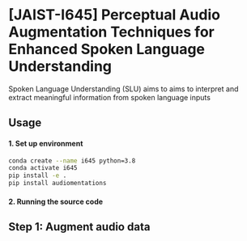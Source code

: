 # [JAIST-I645] Perceptual Audio Augmentation Techniques for Enhanced Spoken Language Understanding

Spoken Language Understanding (SLU) aims to aims to interpret and extract meaningful information from spoken language inputs


## Usage 

#### 1. Set up environment

```bash
conda create --name i645 python=3.8
conda activate i645
pip install -e .
pip install audiomentations
```

#### 2. Running the source code

## Step 1: Augment audio data
